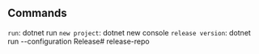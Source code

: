 ## Commands

`run`: dotnet run
`new project`: dotnet new console
`release version`: dotnet run --configuration Release#   r e l e a s e - r e p o  
 